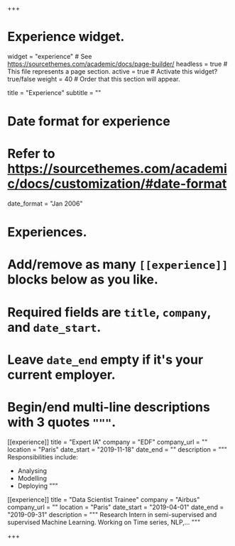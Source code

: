 +++
# Experience widget.
widget = "experience"  # See https://sourcethemes.com/academic/docs/page-builder/
headless = true  # This file represents a page section.
active = true  # Activate this widget? true/false
weight = 40  # Order that this section will appear.

title = "Experience"
subtitle = ""

# Date format for experience
#   Refer to https://sourcethemes.com/academic/docs/customization/#date-format
date_format = "Jan 2006"

# Experiences.
#   Add/remove as many `[[experience]]` blocks below as you like.
#   Required fields are `title`, `company`, and `date_start`.
#   Leave `date_end` empty if it's your current employer.
#   Begin/end multi-line descriptions with 3 quotes `"""`.
[[experience]]
  title = "Expert IA"
  company = "EDF"
  company_url = ""
  location = "Paris"
  date_start = "2019-11-18"
  date_end = ""
  description = """
  Responsibilities include:
  * Analysing
  * Modelling
  * Deploying
  """

[[experience]]
  title = "Data Scientist Trainee"
  company = "Airbus"
  company_url = ""
  location = "Paris"
  date_start = "2019-04-01"
  date_end = "2019-09-31"
  description = """
  Research Intern in semi-supervised and supervised Machine Learning. 
  Working on Time series, NLP,...
  """

+++
